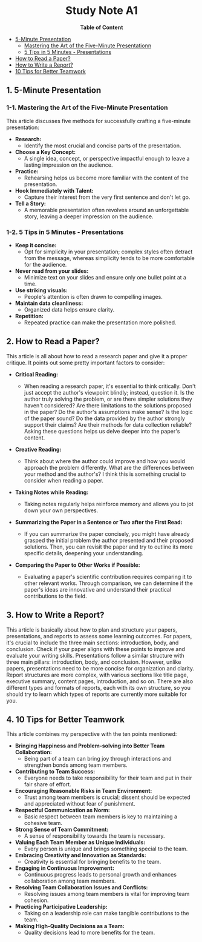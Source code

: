 # <center>Study Note A1</center>
**<center>Table of Content</center>**
- [5-Minute Presentation](#1-5-minute-presentation)
  - [Mastering the Art of the Five-Minute Presentationn](#1-1-mastering-the-art-of-the-five-minute-presentation)
  - [5 Tips in 5 Minutes - Presentations](#1-2-5-tips-in-5-minutes---presentations)
- [How to Read a Paper?](#2-how-to-read-a-paper)
- [How to Write a Report?]()
- [10 Tips for Better Teamwork]()
## 1. 5-Minute Presentation
### 1-1. Mastering the Art of the Five-Minute Presentation
This article discusses five methods for successfully crafting a five-minute presentation:
- **Research:**
  - Identify the most crucial and concise parts of the presentation.
- **Choose a Key Concept:**
    - A single idea, concept, or perspective impactful enough to leave a lasting impression on the audience.
- **Practice:**
    - Rehearsing helps us become more familiar with the content of the presentation.
- **Hook Immediately with Talent:**
    - Capture their interest from the very first sentence and don't let go.
- **Tell a Story:**
    - A memorable presentation often revolves around an unforgettable story, leaving a deeper impression on the audience.

### 1-2. 5 Tips in 5 Minutes - Presentations
- **Keep it concise:** 
    - Opt for simplicity in your presentation; complex styles often detract from the message, whereas simplicity tends to be more comfortable for the audience.
- **Never read from your slides:** 
    - Minimize text on your slides and ensure only one bullet point at a time.
- **Use striking visuals:** 
    - People's attention is often drawn to compelling images.
- **Maintain data cleanliness:** 
    - Organized data helps ensure clarity.
- **Repetition:** 
    - Repeated practice can make the presentation more polished.
## 2. How to Read a Paper?
This article is all about how to read a research paper and give it a proper critique. It points out some pretty important factors to consider:

- **Critical Reading:** 
    - When reading a research paper, it's essential to think critically. Don't just accept the author's viewpoint blindly; instead, question it. Is the author truly solving the problem, or are there simpler solutions they haven't considered? Are there limitations to the solutions proposed in the paper? Do the author's assumptions make sense? Is the logic of the paper sound? Do the data provided by the author strongly support their claims? Are their methods for data collection reliable? Asking these questions helps us delve deeper into the paper's content.

- **Creative Reading:** 
    - Think about where the author could improve and how you would approach the problem differently. What are the differences between your method and the author's? I think this is something crucial to consider when reading a paper.

- **Taking Notes while Reading:** 
    - Taking notes regularly helps reinforce memory and allows you to jot down your own perspectives.

- **Summarizing the Paper in a Sentence or Two after the First Read:**
    - If you can summarize the paper concisely, you might have already grasped the initial problem the author presented and their proposed solutions. Then, you can revisit the paper and try to outline its more specific details, deepening your understanding.

- **Comparing the Paper to Other Works if Possible:** 
    - Evaluating a paper's scientific contribution requires comparing it to other relevant works. Through comparison, we can determine if the paper's ideas are innovative and understand their practical contributions to the field.
## 3. How to Write a Report?

This article is basically about how to plan and structure your papers, presentations, and reports to assess some learning outcomes. For papers, it's crucial to include the three main sections: introduction, body, and conclusion. Check if your paper aligns with these points to improve and evaluate your writing skills. Presentations follow a similar structure with three main pillars: introduction, body, and conclusion. However, unlike papers, presentations need to be more concise for organization and clarity. Report structures are more complex, with various sections like title page, executive summary, content pages, introduction, and so on. There are also different types and formats of reports, each with its own structure, so you should try to learn which types of reports are currently more suitable for you.
## 4. 10 Tips for Better Teamwork
This article combines my perspective with the ten points mentioned:

- **Bringing Happiness and Problem-solving into Better Team Collaboration:** 
    - Being part of a team can bring joy through interactions and strengthen bonds among team members.
- **Contributing to Team Success:** 
    - Everyone needs to take responsibility for their team and put in their fair share of effort.
- **Encouraging Reasonable Risks in Team Environment:** 
    - Trust among team members is crucial; dissent should be expected and appreciated without fear of punishment.
- **Respectful Communication as Norm:** 
    - Basic respect between team members is key to maintaining a cohesive team.
- **Strong Sense of Team Commitment:** 
    - A sense of responsibility towards the team is necessary.
- **Valuing Each Team Member as Unique Individuals:** 
    - Every person is unique and brings something special to the team.
- **Embracing Creativity and Innovation as Standards:** 
    - Creativity is essential for bringing benefits to the team.
- **Engaging in Continuous Improvement:** 
    - Continuous progress leads to personal growth and enhances collaboration among team members.
- **Resolving Team Collaboration Issues and Conflicts:** 
    - Resolving issues among team members is vital for improving team cohesion.
- **Practicing Participative Leadership:** 
    - Taking on a leadership role can make tangible contributions to the team.
- **Making High-Quality Decisions as a Team:** 
    - Quality decisions lead to more benefits for the team.
